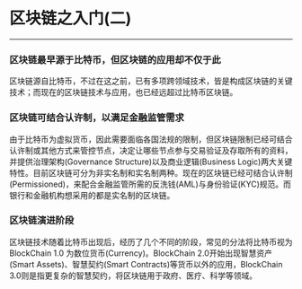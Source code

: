 ﻿# 区块链之入门(二)

---

### 区块链最早源于比特币，但区块链的应用却不仅于此
区块链源自比特币，不过在这之前，已有多项跨领域技术，皆是构成区块链的关键技术；而现在的区块链技术与应用，也已经远超过比特币区块链。

### 区块链可结合认许制，以满足金融监管需求
由于比特币为虚拟货币，因此需要面临各国法规的限制，但区块链限制已经可结合认许制或其他方式来管控节点，决定让哪些节点参与交易验证及存取所有的资料，并提供治理架构(Governance Structure)以及商业逻辑(Business Logic)两大关键特性。目前区块链可分为非实名制和实名制两种。现在的区块链已经可结合认许制(Permissioned)，来配合金融监管所需的反洗钱(AML)与身份验证(KYC)规范。而银行和金融机构想采用的都是实名制的区块链。

### 区块链演进阶段
区块链技术随着比特币出现后，经历了几个不同的阶段，常见的分法将比特币视为BlockChain 1.0 为数位货币(Currency)。BlockChain 2.0开始出现智慧资产(Smart Assets)、智慧契约(Smart Contracts)等货币以外的应用，BlockChain 3.0则是指更复杂的智慧契约，将区块链用于政府、医疗、科学等领域。





